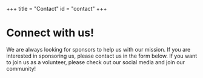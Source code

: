 +++
title = "Contact"
id = "contact"
+++

# Connect with us!

We are always looking for sponsors to help us with our mission. If you are interested in sponsoring us, please contact us in the form below. If you want to join us as a volunteer, please check out our social media and join our community!
